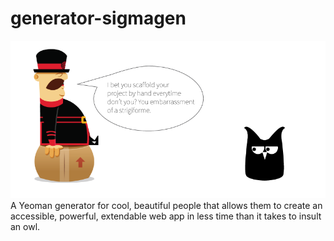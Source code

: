 # generator-sigmagen
![generator-sigmagen](owl.png?raw=true "Owl's are the worst.")
A Yeoman generator for cool, beautiful people that allows them to create an accessible, powerful, extendable web app in less time than it takes to insult an owl.
